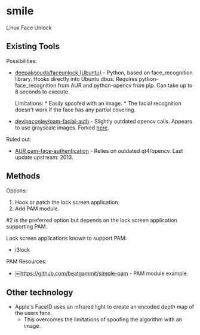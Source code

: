 # smile
Linux Face Unlock

## Existing Tools
Possibilities:
- [deepakgouda/faceunlock (Ubuntu)](https://github.com/deepakgouda/faceunlock) - Python, based on face_recognition library. Hooks directly into Ubuntu dbus. Requires python-face_recognition from AUR and python-opencv from pip. Can take up to 8 seconds to execute.

    Limitations:
        * Easily spoofed with an image.
        * The facial recognition doesn't work if the face has any partial covering.

- [devinaconley/pam-facial-auth](https://github.com/devinaconley/pam-facial-auth) - Slightly outdated opencv calls. Appears to use grayscale images. Forked [here](https://github.com/ARandomOWL/pam-facial-auth).


Ruled out:

- [AUR pam-face-authentication](https://aur.archlinux.org/packages/pam-face-authentication/) - Relies on outdated qt4/opencv. Last update upstream: 2013.

## Methods
Options:
1. Hook or patch the lock screen application.
2. Add PAM module.

#2 is the preferred option but depends on the lock screen application supporting PAM.

Lock screen applications known to support PAM:
- i3lock

PAM Resources:
- ￼https://github.com/beatgammit/simple-pam - PAM module example.

## Other technology
- Apple's FaceID uses an infrared light to create an encoded depth map of the users face. 
  - This overcomes the limitations of spoofing the algorithm with an image.
